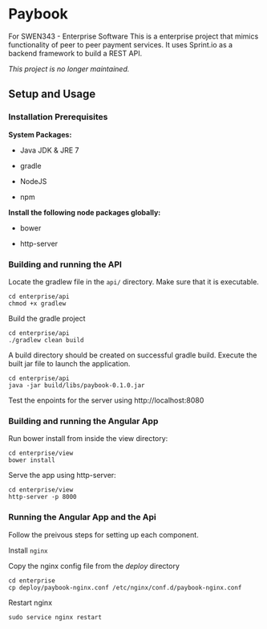 Paybook
==========

For SWEN343 - Enterprise Software
This is a enterprise project that mimics functionality of peer to peer payment services.
It uses Sprint.io as a backend framework to build a REST API.

*This project is no longer maintained.*

## Setup and Usage

### Installation Prerequisites

**System Packages:**

* Java JDK & JRE 7

* gradle

* NodeJS

* npm

**Install the following node packages globally:**

* bower

* http-server

### Building and running the API

Locate the gradlew file in the `api/` directory. Make sure that it is executable.

    cd enterprise/api
    chmod +x gradlew

Build the gradle project

    cd enterprise/api
    ./gradlew clean build

A build directory should be created on successful gradle build. Execute the built jar file to launch the application.

    cd enterprise/api
    java -jar build/libs/paybook-0.1.0.jar

Test the enpoints for the server using http://localhost:8080


### Building and running the Angular App

Run bower install from inside the view directory:

    cd enterprise/view
    bower install

Serve the app using http-server:

    cd enterprise/view
    http-server -p 8000

### Running the Angular App and the Api

Follow the preivous steps for setting up each component.

Install `nginx`

Copy the nginx config file from the *deploy* directory

    cd enterprise
    cp deploy/paybook-nginx.conf /etc/nginx/conf.d/paybook-nginx.conf

Restart nginx

    sudo service nginx restart
